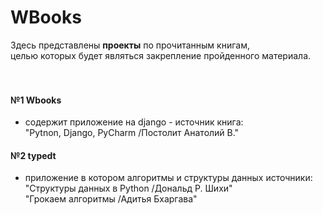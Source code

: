 # WBooks
Здесь представлены __проекты__ по прочитанным книгам, <br>
целью которых будет являться закрепление пройденного материала. <br>
<br>
<br>
#### №1 Wbooks
- содержит приложение на django - источник книга:
<br>"Pytnon, Django, PyCharm /Постолит Анатолий В."
#### №2 typedt
- приложение в котором алгоритмы и структуры данных источники:
<br>"Структуры данных в Python /Дональд Р. Шихи"
<br>"Грокаем алгоритмы /Адитья Бхаргава"